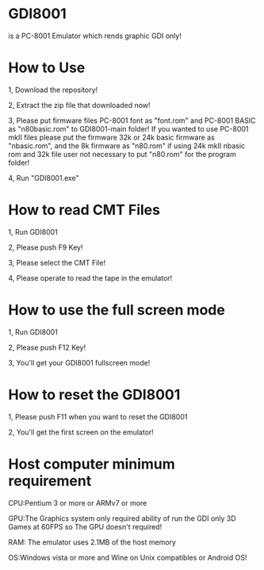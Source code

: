 # GDI8001
is a PC-8001 Emulator which rends graphic GDI only!

# How to Use
1, Download the repository!

2, Extract the zip file that downloaded now!

3, Please put firmware files PC-8001 font as "font.rom" and PC-8001 BASIC as "n80basic.rom" to GDI8001-main folder! If you wanted to use PC-8001 mkII files please put the firmware 32k or 24k basic firmware as "nbasic.rom", and the 8k firmware as "n80.rom" if using 24k mkII nbasic rom and 32k file user not necessary to put "n80.rom" for the program folder!

4, Run "GDI8001.exe"

# How to read CMT Files
1, Run GDI8001

2, Please push F9 Key!

3, Please select the CMT File!

4, Please operate to read the tape in the emulator!

# How to use the full screen mode
1, Run GDI8001

2, Please push F12 Key!

3, You'll get your GDI8001 fullscreen mode!

# How to reset the GDI8001
1, Please push F11 when you want to reset the GDI8001

2, You'll get the first screen on the emulator!

# Host computer minimum requirement

CPU:Pentium 3 or more or ARMv7 or more

GPU:The Graphics system only required ability of run the GDI only 3D Games at 60FPS so The GPU doesn't required!

RAM: The emulator uses 2.1MB of the host memory

OS:Windows vista or more and Wine on Unix compatibles or Android OS!

